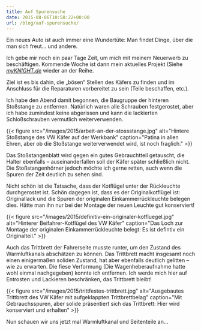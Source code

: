 ```yaml
---
title: Auf Spurensuche
date: 2015-08-06T10:58:22+00:00
url: /blog/auf-spurensuche/
---
```


Ein neues Auto ist auch immer eine Wundertüte: Man findet Dinge, über die man sich freut… und andere.

Ich gebe mir noch ein paar Tage Zeit, um mich mit meinem Neuerwerb zu beschäftigen. Kommende Woche ist dann mein aktuelles Projekt (Siehe [_myKNIGHT.de_](https://www._myKNIGHT.de_ "Mein authentisches K.I.T.T.-Replica aus Knight Rider") wieder an der Reihe.

Ziel ist es bis dahin, die „bösen“ Stellen des Käfers zu finden und im Anschluss für die Reparaturen vorbereitet zu sein (Teile beschaffen, etc.).

Ich habe den Abend damit begonnen, die Baugruppe der hinteren Stoßstange zu entfernen. Natürlich waren alle Schrauben festgerostet, aber ich habe zumindest keine abgerissen und kann die lackierten Schloßschrauben vermutlich weiterverwenden.

<!--more-->

{{< figure src="/images/2015/arbeit-an-der-stossstange.jpg" alt="Hintere Stoßstange des VW Käfer auf der Werkbank" caption="Patina in allen Ehren, aber ob die Stoßstange weiterverwendet wird, ist noch fraglich." >}}

Das Stoßstangenblatt wird gegen ein gutes Gebrauchtteil getauscht, die Halter ebenfalls – auseinanderfallen soll der Käfer später schließlich nicht. Die Stoßstangenhörner jedoch möchte ich gerne retten, auch wenn die Spuren der Zeit deutlich zu sehen sind.

Nicht schön ist die Tatsache, dass der Kotflügel unter der Rückleuchte durchgerostet ist. Schön dagegen ist, dass es der Originalkotflügel ist: Originallack und die Spuren der originalen Einkammerrückleuchte belegen dies. Hätte man ihn nur bei der Montage der neuen Leuchte gut konserviert!

{{< figure src="/images/2015/definitiv-ein-originaler-kotfluegel.jpg" alt="Hinterer Beifahrer-Kotflügel des VW Käfer" caption="Das Loch zur Montage der originalen Einkammerrückleuchte belegt: Es ist defintiv ein Originalteil." >}}

Auch das Trittbrett der Fahrerseite musste runter, um den Zustand des Warmluftkanals abschätzen zu können. Das Trittbrett macht insgesamt noch einen einigermaßen soliden Zustand, hat aber ebenfalls deutlich gelitten – wie zu erwarten. Die fiese Verformung (Die Wagenheberaufnahme hatte wohl einmal nachgegeben) konnte ich entfernen. Ich werde mich hier auf Entrosten und Lackieren beschränken, das Trittbrett bleibt!

{{< figure src="/images/2015/trittfestes-trittbrett.jpg" alt="Ausgebautes Trittbrett des VW Käfer mit aufgeklappten Trittbrettbelag" caption="Mit Gebrauchsspuren, aber solide präsentiert sich das Trittbrett: Hier wird konserviert und erhalten" >}}

Nun schauen wir uns jetzt mal Warmluftkanal und Seitenteile an…
